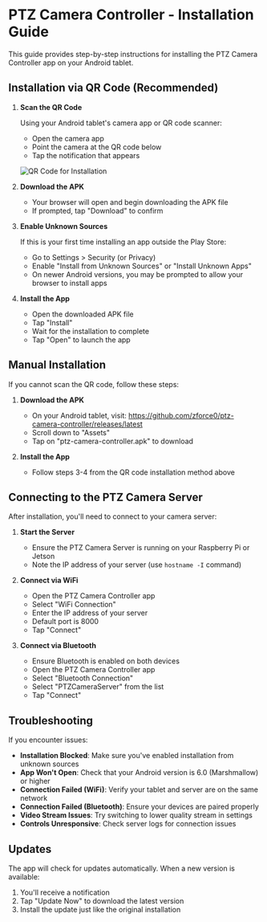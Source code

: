 # PTZ Camera Controller - Installation Guide

This guide provides step-by-step instructions for installing the PTZ Camera Controller app on your Android tablet.

## Installation via QR Code (Recommended)

1. **Scan the QR Code**
   
   Using your Android tablet's camera app or QR code scanner:
   
   - Open the camera app
   - Point the camera at the QR code below
   - Tap the notification that appears

   ![QR Code for Installation](../screenshots/qr_code_placeholder.png)

2. **Download the APK**
   
   - Your browser will open and begin downloading the APK file
   - If prompted, tap "Download" to confirm

3. **Enable Unknown Sources**
   
   If this is your first time installing an app outside the Play Store:
   
   - Go to Settings > Security (or Privacy)
   - Enable "Install from Unknown Sources" or "Install Unknown Apps"
   - On newer Android versions, you may be prompted to allow your browser to install apps

4. **Install the App**
   
   - Open the downloaded APK file
   - Tap "Install"
   - Wait for the installation to complete
   - Tap "Open" to launch the app

## Manual Installation

If you cannot scan the QR code, follow these steps:

1. **Download the APK**
   
   - On your Android tablet, visit:
     https://github.com/zforce0/ptz-camera-controller/releases/latest
   - Scroll down to "Assets"
   - Tap on "ptz-camera-controller.apk" to download

2. **Install the App**
   
   - Follow steps 3-4 from the QR code installation method above

## Connecting to the PTZ Camera Server

After installation, you'll need to connect to your camera server:

1. **Start the Server**
   
   - Ensure the PTZ Camera Server is running on your Raspberry Pi or Jetson
   - Note the IP address of your server (use `hostname -I` command)

2. **Connect via WiFi**
   
   - Open the PTZ Camera Controller app
   - Select "WiFi Connection"
   - Enter the IP address of your server
   - Default port is 8000
   - Tap "Connect"

3. **Connect via Bluetooth**
   
   - Ensure Bluetooth is enabled on both devices
   - Open the PTZ Camera Controller app
   - Select "Bluetooth Connection"
   - Select "PTZCameraServer" from the list
   - Tap "Connect"

## Troubleshooting

If you encounter issues:

- **Installation Blocked**: Make sure you've enabled installation from unknown sources
- **App Won't Open**: Check that your Android version is 6.0 (Marshmallow) or higher
- **Connection Failed (WiFi)**: Verify your tablet and server are on the same network
- **Connection Failed (Bluetooth)**: Ensure your devices are paired properly
- **Video Stream Issues**: Try switching to lower quality stream in settings
- **Controls Unresponsive**: Check server logs for connection issues

## Updates

The app will check for updates automatically. When a new version is available:

1. You'll receive a notification
2. Tap "Update Now" to download the latest version
3. Install the update just like the original installation